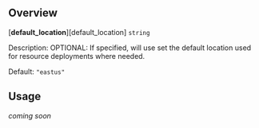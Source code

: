 ## Overview

[**default_location**][default_location] `string`

Description: OPTIONAL: If specified, will use set the default location used for resource deployments where needed.

Default: `"eastus"`

## Usage
_coming soon_